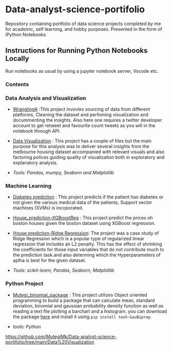 # Data-analyst-science-portifolio
Repository containing portfolio of data science projects completed by me for academic, self learning, and hobby purposes. Presented in the form of iPython Notebooks

## Instructions for Running Python Notebooks Locally
Run notebooks as usual by using a jupyter notebook server, Vscode etc.

### Contents
  ### Data Analysis and Visualization
  * [WranglingA](https://mutegimk.github.io/Data-analyst-science-portifolio/-WranglingA) :This project invovles sourcing of data from different platforms, Cleaning the       dataset and perfoming visualization and docummenting the insights. Also here one requires a twitter developer account to get retweet and favourite count tweets as       you will in the notebook through API.
  
  * [Data Visualization](https://github.com/MutegiMk/Data-analyst-science-portifolio/tree/main/Data%20Visualization) : This project has a couple of files but the main purpose for         this analysis was to deliver several insights from the melbourne housing dataset accompanied with relevant visuals and also factoring polices guiding quality of         visualization both in exploratory and explanatory analysis.
  
  * _Tools: Pandas, mumpy, Seaborn and Matplotlib_
  
  ### Machine Learning
   * [Diabetes prediction](https://mutegimk.github.io/Data-analyst-science-portifolio/Diabetes-prediction) : This project predicts if the patient has diabetes or not          given the various medical data of the patients, Support vector machines (SVMs) is incoporated.
   
   * [House_prediction-XGBoostReg](https://mutegimk.github.io/Data-analyst-science-portifolio/House_prediction-XGBoostReg) : This project predict the prices oh boston        houses given the boston dataset using XGBoost regression.

  *  [House prediction-Ridge Regression](https://mutegimk.github.io/Data-analyst-science-portifolio/House-prediction-Ridge-Regression): The project was a case study of        Ridge Regression which is a popular type of regularized linear regression that includes an L2 penalty. This has the effect of shrinking the coefficients for            those input variables that do not contribute much to the prediction task.and also determing which the Hyperparameters of aplha is best for the given dataset.
  
  *  _Tools: scikit-learn, Pandas, Seaborn, Matplotlib_
  
  ### Python Project
   * [Mutegi_binomial_package](https://mutegimk.github.io/Data-analyst-science-portifolio/Mutegi_binomial_package) : This project utilizes Object oriented programming      to build a package that can calculate mean, standard deviation, binomial and gaussian probability density function as well as reading a text file plotting a            barchart and a histogram. you can download the package [here](https://pypi.org/project/tesh-gaubiprop/) and install it using `pip install tesh-GauBiprop`
    
   * _tools: Python_
   
   https://github.com/MutegiMk/Data-analyst-science-portifolio/tree/main/Data%20Visualization
